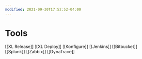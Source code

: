 ```yaml
---
modified: 2021-09-30T17:52:52-04:00
---
```


# Tools

[[XL Release]]
[[XL Deploy]]
[[Konfigure]]
[[Jenkins]]
[[Bitbucket]]
[[Splunk]]
[[Zabbix]]
[[DynaTrace]]

